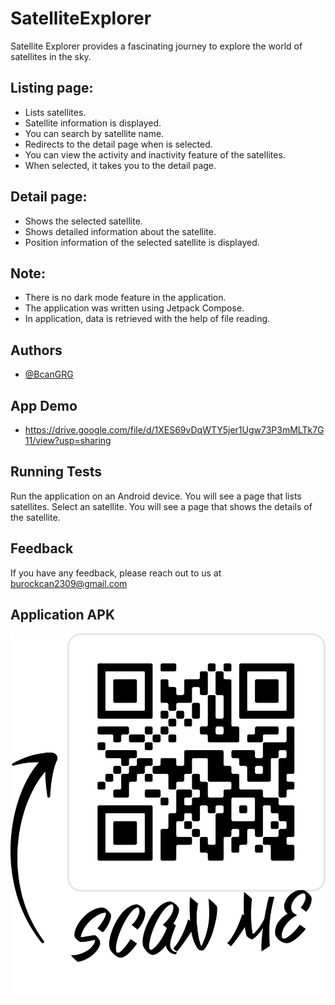 # SatelliteExplorer
Satellite Explorer provides a fascinating journey to explore the world of satellites in the sky.

## Listing page:
- Lists satellites.
- Satellite information is displayed.
- You can search by satellite name.
- Redirects to the detail page when is selected.
- You can view the activity and inactivity feature of the satellites.
- When selected, it takes you to the detail page.

## Detail page:
- Shows the selected satellite.
- Shows detailed information about the satellite.
- Position information of the selected satellite is displayed.

## Note:
- There is no dark mode feature in the application.
- The application was written using Jetpack Compose.
- In application, data is retrieved with the help of file reading.




## Authors

- [@BcanGRG](https://www.github.com/BcanGRG)


## App Demo

- https://drive.google.com/file/d/1XES69vDqWTY5jer1Ugw73P3mMLTk7G11/view?usp=sharing


## Running Tests

Run the application on an Android device.
You will see a page that lists satellites.
Select an satellite.
You will see a page that shows the details of the satellite.


## Feedback

If you have any feedback, please reach out to us at burockcan2309@gmail.com


## Application APK

![App Apk](https://github.com/BcanGRG/SatelliteExplorer/blob/main/app/src/main/res/drawable/satellite_explorer_qr.png)

